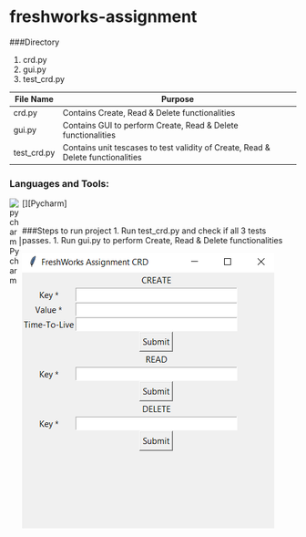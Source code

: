 # freshworks-assignment

###Directory
1. crd.py
1. gui.py
1. test_crd.py

File Name | Purpose
------------ | -------------
crd.py | Contains Create, Read & Delete functionalities
gui.py | Contains GUI to perform Create, Read & Delete functionalities
test_crd.py | Contains unit tescases to test validity of Create, Read & Delete functionalities


### Languages and Tools:
[<img align="left" alt="pycharm | Pycharm " width="22px" src="https://upload.wikimedia.org/wikipedia/commons/thumb/a/a1/PyCharm_Logo.svg/1024px-PyCharm_Logo.svg.png" />][Pycharm]

<br>
###Steps to run project
1. Run test_crd.py and check if all 3 tests passes.
1. Run gui.py to perform Create, Read & Delete functionalities

![GUI Window](/images/GUI_Window.png)
